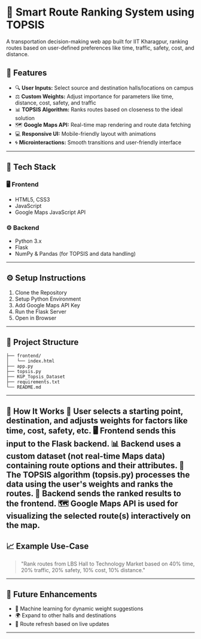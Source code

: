# 🚦 Smart Route Ranking System using TOPSIS  
A transportation decision-making web app built for IIT Kharagpur, ranking routes based on user-defined preferences like time, traffic, safety, cost, and distance.  

## 📌 Features

- 🔍 **User Inputs:** Select source and destination halls/locations on campus  
- ⚖️ **Custom Weights:** Adjust importance for parameters like time, distance, cost, safety, and traffic  
- 📊 **TOPSIS Algorithm:** Ranks routes based on closeness to the ideal solution  
- 🗺️ **Google Maps API:** Real-time map rendering and route data fetching  
- 💻 **Responsive UI:** Mobile-friendly layout with animations
- 🌀 **Microinteractions:** Smooth transitions and user-friendly interface  

---

## 🔧 Tech Stack

### 🖥️ Frontend
- HTML5, CSS3
- JavaScript
- Google Maps JavaScript API

### ⚙️ Backend
- Python 3.x
- Flask
- NumPy & Pandas (for TOPSIS and data handling)

---

## ⚙️ Setup Instructions

1. Clone the Repository  
2. Setup Python Environment  
3. Add Google Maps API Key  
4. Run the Flask Server  
5. Open in Browser  
---
## 📘 Project Structure
```
├── frontend/
│   └── index.html
├── app.py
├── topsis.py
├── KGP_Topsis_Dataset
├── requirements.txt
└── README.md
```

---

🧠 How It Works
🧍 User selects a starting point, destination, and adjusts weights for factors like time, cost, safety, etc.
🖥️ Frontend sends this input to the Flask backend.
📊 Backend uses a custom dataset (not real-time Maps data) containing route options and their attributes.
🧮 The TOPSIS algorithm (topsis.py) processes the data using the user's weights and ranks the routes.
🚀 Backend sends the ranked results to the frontend.
🗺️ Google Maps API is used for visualizing the selected route(s) interactively on the map.
---

## 📈 Example Use-Case
> "Rank routes from LBS Hall to Technology Market based on 40% time, 20% traffic, 20% safety, 10% cost, 10% distance."

---

## 📌 Future Enhancements
- 🧠 Machine learning for dynamic weight suggestions  
- 🌍 Expand to other halls and destinations  
- 🔄 Route refresh based on live updates  

---
